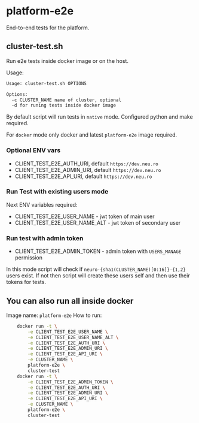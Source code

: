# platform-e2e


End-to-end tests for the platform.


## cluster-test.sh

Run e2e tests inside docker image or on the host.

Usage:
```bash
Usage: cluster-test.sh OPTIONS

Options:
  -c CLUSTER_NAME name of cluster, optional
  -d for runing tests inside docker image
```
By default script will run tests in `native` mode. Configured python and make required.

For `docker` mode only docker  and latest `platform-e2e` image required.


### Optional ENV vars

* CLIENT_TEST_E2E_AUTH_URI, default `https://dev.neu.ro`
* CLIENT_TEST_E2E_ADMIN_URI, default `https://dev.neu.ro`
* CLIENT_TEST_E2E_API_URI, default `https://dev.neu.ro`

### Run Test with existing users mode

Next ENV variables required:
* CLIENT_TEST_E2E_USER_NAME - jwt token of main user
* CLIENT_TEST_E2E_USER_NAME_ALT - jwt token of secondary user


### Run test with admin token

* CLIENT_TEST_E2E_ADMIN_TOKEN - admin token with `USERS_MANAGE` permission

In this mode script will check if `neuro-{sha1(CLUSTER_NAME)[0:16]}-{1,2}` users exist. If not then script will create these users self and then use their tokens for tests.




## You can also run all inside docker

Image name: `platform-e2e`
How to run:
```bash
    docker run -t \
        -e CLIENT_TEST_E2E_USER_NAME \
        -e CLIENT_TEST_E2E_USER_NAME_ALT \
        -e CLIENT_TEST_E2E_AUTH_URI \
        -e CLIENT_TEST_E2E_ADMIN_URI \
        -e CLIENT_TEST_E2E_API_URI \
        -e CLUSTER_NAME \
        platform-e2e \
        cluster-test
    docker run -t \
        -e CLIENT_TEST_E2E_ADMIN_TOKEN \
        -e CLIENT_TEST_E2E_AUTH_URI \
        -e CLIENT_TEST_E2E_ADMIN_URI \
        -e CLIENT_TEST_E2E_API_URI \
        -e CLUSTER_NAME \
        platform-e2e \
        cluster-test

```

